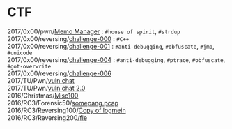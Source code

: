 # CTF
2017/0x00/pwn/[Memo Manager](./2017/0x00/pwn/memo) : `#house of spirit`, `#strdup`  
2017/0x00/reversing/[challenge-000](./2017/0x00/reversing/challenge-000) : `#C++`  
2017/0x00/reversing/[challenge-001](./2017/0x00/reversing/challenge-001) : `#anti-debugging`, `#obfuscate`, `#jmp`, `#unicode`  
2017/0x00/reversing/[challenge-004](./2017/0x00/reversing/challenge-004) : `#anti-debugging`, `#ptrace`, `#obfuscate`, `#got-overwrite`  
2017/0x00/reversing/[challenge-006](./2017/0x00/reversing/challenge-006)  
2017/TU/Pwn/[vuln chat](./2017/TU/Pwn/vuln%20chat)  
2017/TU/Pwn/[vuln chat 2.0](./2017/TU/Pwn/vuln%20chat%202.0)  
2016/Christmas/[Misc100](./2016/Christmas/Misc100)  
2016/RC3/Forensic50/[somepang.pcap](https://github.com/j3rrry/CTF/raw/master/2016/RC3/Forensic50/somepang.pcap)<br />
2016/RC3/Reversing100/[Copy of logmein](https://github.com/j3rrry/CTF/raw/master/2016/RC3/Reversing100/Copy%20of%20logmein)<br />
2016/RC3/Reversing200/[fle](https://github.com/j3rrry/CTF/raw/master/2016/RC3/Reversing200/fle)  
